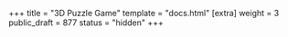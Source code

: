 +++
title = "3D Puzzle Game"
template = "docs.html"
[extra]
weight = 3
public_draft = 877
status = "hidden"
+++
